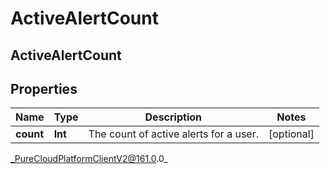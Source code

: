 # ActiveAlertCount

## ActiveAlertCount

## Properties

|Name | Type | Description | Notes|
|------------ | ------------- | ------------- | -------------|
| **count** | **Int** | The count of active alerts for a user. | [optional] |



_PureCloudPlatformClientV2@161.0.0_
